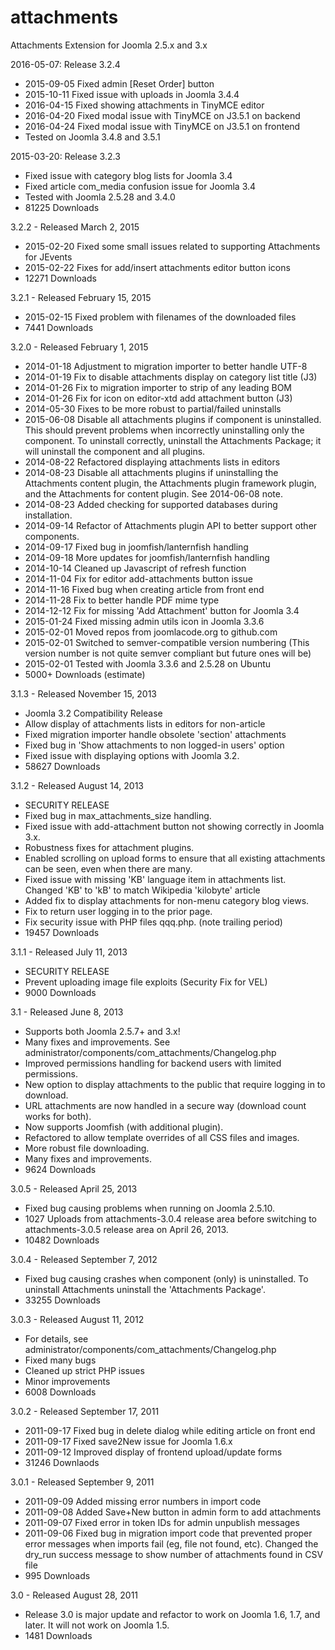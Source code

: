 # attachments
Attachments Extension for Joomla 2.5.x and 3.x

2016-05-07: Release 3.2.4
   - 2015-09-05 Fixed admin [Reset Order] button
   - 2015-10-11 Fixed issue with uploads in Joomla 3.4.4
   - 2016-04-15 Fixed showing attachments in TinyMCE editor
   - 2016-04-20 Fixed modal issue with TinyMCE on J3.5.1 on backend
   - 2016-04-24 Fixed modal issue with TinyMCE on J3.5.1 on frontend
   - Tested on Joomla 3.4.8 and 3.5.1

2015-03-20: Release 3.2.3
   - Fixed issue with category blog lists for Joomla 3.4
   - Fixed article com_media confusion issue for Joomla 3.4
   - Tested with Joomla 2.5.28 and 3.4.0
   - 81225 Downloads

3.2.2 - Released March 2, 2015
   - 2015-02-20 Fixed some small issues related to supporting Attachments for JEvents
   - 2015-02-22 Fixes for add/insert attachments editor button icons
   - 12271 Downloads

3.2.1 - Released February 15, 2015
   - 2015-02-15 Fixed problem with filenames of the downloaded files
   - 7441 Downloads

3.2.0 - Released February 1, 2015
   - 2014-01-18 Adjustment to migration importer to better handle UTF-8
   - 2014-01-19 Fix to disable attachments display on category list title (J3)
   - 2014-01-26 Fix to migration importer to strip of any leading BOM
   - 2014-01-26 Fix for icon on editor-xtd add attachment button (J3)
   - 2014-05-30 Fixes to be more robust to partial/failed uninstalls
   - 2015-06-08 Disable all attachments plugins if component is uninstalled.
       This should prevent problems when incorrectly uninstalling only the 
       component. To uninstall correctly, uninstall the Attachments Package;
       it will uninstall the component and all plugins.
   - 2014-08-22 Refactored displaying attachments lists in editors
   - 2014-08-23 Disable all attachments plugins if uninstalling
       the Attachments content plugin, the Attachments plugin framework 
       plugin, and the Attachments for content plugin. See 2014-06-08 note.
   - 2014-08-23 Added checking for supported databases during installation.
   - 2014-09-14 Refactor of Attachments plugin API to better support other components.
   - 2014-09-17 Fixed bug in joomfish/lanternfish handling
   - 2014-09-18 More updates for joomfish/lanternfish handling
   - 2014-10-14 Cleaned up Javascript of refresh function
   - 2014-11-04 Fix for editor add-attachments button issue
   - 2014-11-16 Fixed bug when creating article from front end
   - 2014-11-28 Fix to better handle PDF mime type
   - 2014-12-12 Fix for missing 'Add Attachment' button for Joomla 3.4
   - 2015-01-24 Fixed missing admin utils icon in Joomla 3.3.6
   - 2015-02-01 Moved repos from joomlacode.org to github.com
   - 2015-02-01 Switched to semver-compatible version numbering
        (This version number is not quite semver compliant but future ones will be)
   - 2015-02-01 Tested with Joomla 3.3.6 and 2.5.28 on Ubuntu
   - 5000+ Downloads (estimate)

3.1.3 - Released November 15, 2013
   - Joomla 3.2 Compatibility Release
   - Allow display of attachments lists in editors for non-article
   - Fixed migration importer handle obsolete 'section' attachments
   - Fixed bug in 'Show attachments to non logged-in users' option
   - Fixed issue with displaying options with Joomla 3.2.
   - 58627 Downloads

3.1.2 - Released August 14, 2013
   - SECURITY RELEASE
   - Fixed bug in max_attachments_size handling.
   - Fixed issue with add-attachment button not showing correctly in Joomla 3.x.
   - Robustness fixes for attachment plugins.
   - Enabled scrolling on upload forms to ensure that all existing attachments
     can be seen, even when there are many.
   - Fixed issue with missing 'KB' language item in attachments list.  
     Changed 'KB' to 'kB' to match Wikipedia 'kilobyte' article
   - Added fix to display attachments for non-menu category blog views.
   - Fix to return user logging in to the prior page.
   - Fix security issue with PHP files qqq.php.  (note trailing period)
   - 19457 Downloads

3.1.1 - Released July 11, 2013
   - SECURITY RELEASE
   - Prevent uploading image file exploits (Security Fix for VEL)
   - 9000 Downloads

3.1 - Released June 8, 2013
   - Supports both Joomla 2.5.7+ and 3.x!
   - Many fixes and improvements. See
        administrator/components/com_attachments/Changelog.php
   - Improved permissions handling for backend users with limited permissions.
   - New option to display attachments to the public that require logging in to download.
   - URL attachments are now handled in a secure way (download count works for both).
   - Now supports Joomfish (with additional plugin).
   - Refactored to allow template overrides of all CSS files and images.
   - More robust file downloading.
   - Many fixes and improvements.
   - 9624 Downloads

3.0.5 - Released April 25, 2013
   - Fixed bug causing problems when running on Joomla 2.5.10.
   - 1027 Uploads from attachments-3.0.4 release area before switching to
     attachments-3.0.5 release area on April 26, 2013.
   - 10482 Downloads

3.0.4 - Released September 7, 2012
   - Fixed bug causing crashes when component (only) is uninstalled.
     To uninstall Attachments uninstall the 'Attachments Package'.
   - 33255 Downloads

3.0.3 - Released August 11, 2012
   - For details, see administrator/components/com_attachments/Changelog.php
   - Fixed many bugs
   - Cleaned up strict PHP issues
   - Minor improvements
   - 6008 Downloads

3.0.2 - Released September 17, 2011
   - 2011-09-17 Fixed bug in delete dialog while editing article on front end
   - 2011-09-17 Fixed save2New issue for Joomla 1.6.x
   - 2011-09-12 Improved display of frontend upload/update forms
   - 31246 Downlaods

3.0.1 - Released September 9, 2011
   - 2011-09-09 Added missing error numbers in import code
   - 2011-09-08 Added Save+New button in admin form to add attachments
   - 2011-09-07 Fixed error in token IDs for admin unpublish messages
   - 2011-09-06 Fixed bug in migration import code that prevented proper error
     messages when imports fail (eg, file not found, etc).  Changed the dry_run
     success message to show number of attachments found in CSV file
   - 995 Downloads

3.0 - Released August 28, 2011
   - Release 3.0 is major update and refactor to work on Joomla 1.6, 1.7, 
     and later.  It will not work on Joomla 1.5.
   - 1481 Downloads
